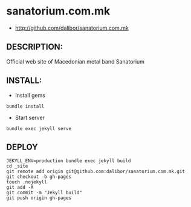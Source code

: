 # sanatorium.com.mk

* http://github.com/dalibor/sanatorium.com.mk

## DESCRIPTION:

Official web site of Macedonian metal band Sanatorium


## INSTALL:

- Install gems

```
bundle install
```

- Start server

```
bundle exec jekyll serve
```

## DEPLOY

```
JEKYLL_ENV=production bundle exec jekyll build
cd _site
git remote add origin git@github.com:dalibor/sanatorium.com.mk.git
git checkout -b gh-pages
touch .nojekyll
git add -A
git commit -m "Jekyll build"
git push origin gh-pages
```
